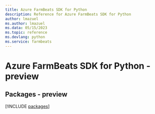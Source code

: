 ```yaml
---
title: Azure FarmBeats SDK for Python
description: Reference for Azure FarmBeats SDK for Python
author: lmazuel
ms.author: lmazuel
ms.data: 05/15/2023
ms.topic: reference
ms.devlang: python
ms.service: farmbeats
---
```

# Azure FarmBeats SDK for Python - preview
## Packages - preview
[!INCLUDE [packages](farmbeats-index.md)]